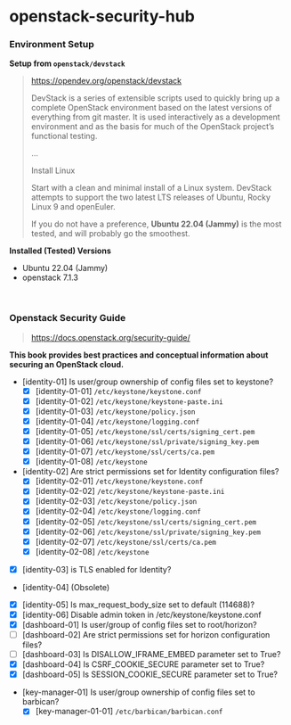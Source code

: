 # openstack-security-hub

### Environment Setup

**Setup from `openstack/devstack`**

> <https://opendev.org/openstack/devstack>
>
> DevStack is a series of extensible scripts used to quickly bring up a complete OpenStack environment based on the latest versions of everything from git master. It is used interactively as a development environment and as the basis for much of the OpenStack project’s functional testing.
>
> ...
>
> Install Linux
>
> Start with a clean and minimal install of a Linux system. DevStack attempts to support the two latest LTS releases of Ubuntu, Rocky Linux 9 and openEuler.
>
> If you do not have a preference, **Ubuntu 22.04 (Jammy)** is the most tested, and will probably go the smoothest.

**Installed (Tested) Versions**

- Ubuntu 22.04 (Jammy)
- openstack 7.1.3

<br/>

### Openstack Security Guide

> <https://docs.openstack.org/security-guide/>

**This book provides best practices and conceptual information about securing an OpenStack cloud.**

- [identity-01] Is user/group ownership of config files set to keystone?
  - [x] [identity-01-01] `/etc/keystone/keystone.conf`
  - [x] [identity-01-02] `/etc/keystone/keystone-paste.ini`
  - [x] [identity-01-03] `/etc/keystone/policy.json`
  - [x] [identity-01-04] `/etc/keystone/logging.conf`
  - [x] [identity-01-05] `/etc/keystone/ssl/certs/signing_cert.pem`
  - [x] [identity-01-06] `/etc/keystone/ssl/private/signing_key.pem`
  - [x] [identity-01-07] `/etc/keystone/ssl/certs/ca.pem`
  - [x] [identity-01-08] `/etc/keystone`
- [identity-02] Are strict permissions set for Identity configuration files?
  - [x] [identity-02-01] `/etc/keystone/keystone.conf`
  - [x] [identity-02-02] `/etc/keystone/keystone-paste.ini`
  - [x] [identity-02-03] `/etc/keystone/policy.json`
  - [x] [identity-02-04] `/etc/keystone/logging.conf`
  - [x] [identity-02-05] `/etc/keystone/ssl/certs/signing_cert.pem`
  - [x] [identity-02-06] `/etc/keystone/ssl/private/signing_key.pem`
  - [x] [identity-02-07] `/etc/keystone/ssl/certs/ca.pem`
  - [x] [identity-02-08] `/etc/keystone`
- [x] [identity-03] is TLS enabled for Identity?
- [identity-04] (Obsolete)
- [x] [identity-05] Is max_request_body_size set to default (114688)?
- [x] [identity-06] Disable admin token in /etc/keystone/keystone.conf
- [x] [dashboard-01] Is user/group of config files set to root/horizon?
- [ ] [dashboard-02] Are strict permissions set for horizon configuration files?
- [ ] [dashboard-03] Is DISALLOW_IFRAME_EMBED parameter set to True?
- [x] [dashboard-04] Is CSRF_COOKIE_SECURE parameter set to True?
- [x] [dashboard-05] Is SESSION_COOKIE_SECURE parameter set to True?
- [key-manager-01] Is user/group ownership of config files set to barbican?
  - [x] [key-manager-01-01] `/etc/barbican/barbican.conf`
